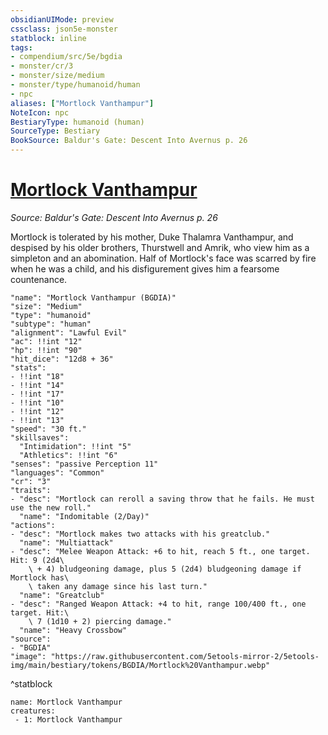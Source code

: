 ```yaml
---
obsidianUIMode: preview
cssclass: json5e-monster
statblock: inline
tags:
- compendium/src/5e/bgdia
- monster/cr/3
- monster/size/medium
- monster/type/humanoid/human
- npc
aliases: ["Mortlock Vanthampur"]
NoteIcon: npc
BestiaryType: humanoid (human)
SourceType: Bestiary
BookSource: Baldur's Gate: Descent Into Avernus p. 26
---
```

# [Mortlock Vanthampur](2-Mechanics/CLI/bestiary/npc/mortlock-vanthampur-bgdia.md)
*Source: Baldur's Gate: Descent Into Avernus p. 26*  

Mortlock is tolerated by his mother, Duke Thalamra Vanthampur, and despised by his older brothers, Thurstwell and Amrik, who view him as a simpleton and an abomination. Half of Mortlock's face was scarred by fire when he was a child, and his disfigurement gives him a fearsome countenance.

```statblock
"name": "Mortlock Vanthampur (BGDIA)"
"size": "Medium"
"type": "humanoid"
"subtype": "human"
"alignment": "Lawful Evil"
"ac": !!int "12"
"hp": !!int "90"
"hit_dice": "12d8 + 36"
"stats":
- !!int "18"
- !!int "14"
- !!int "17"
- !!int "10"
- !!int "12"
- !!int "13"
"speed": "30 ft."
"skillsaves":
  "Intimidation": !!int "5"
  "Athletics": !!int "6"
"senses": "passive Perception 11"
"languages": "Common"
"cr": "3"
"traits":
- "desc": "Mortlock can reroll a saving throw that he fails. He must use the new roll."
  "name": "Indomitable (2/Day)"
"actions":
- "desc": "Mortlock makes two attacks with his greatclub."
  "name": "Multiattack"
- "desc": "Melee Weapon Attack: +6 to hit, reach 5 ft., one target. Hit: 9 (2d4\
    \ + 4) bludgeoning damage, plus 5 (2d4) bludgeoning damage if Mortlock has\
    \ taken any damage since his last turn."
  "name": "Greatclub"
- "desc": "Ranged Weapon Attack: +4 to hit, range 100/400 ft., one target. Hit:\
    \ 7 (1d10 + 2) piercing damage."
  "name": "Heavy Crossbow"
"source":
- "BGDIA"
"image": "https://raw.githubusercontent.com/5etools-mirror-2/5etools-img/main/bestiary/tokens/BGDIA/Mortlock%20Vanthampur.webp"
```
^statblock

```encounter-table
name: Mortlock Vanthampur
creatures:
 - 1: Mortlock Vanthampur
```